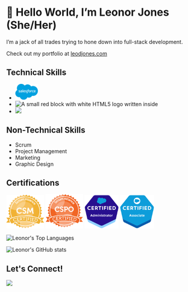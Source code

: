
<h1>👋 Hello World, I’m Leonor Jones (She/Her)</h1>
<p> I’m a jack of all trades trying to hone down into full-stack development.</p>
<p>Check out my portfolio at <a href="https://www.leodjones.com">leodjones.com</a></p>

<h2>Technical Skills</h2>
<ul>
  <li><img src="https://github.com/ldjones1223/ldjones1223/blob/main/Salesforce.com_logo.png" width=60px alt="Picture of Salesforce.com logo which is a blue cloud with       Salesforce written in white inside of it."></li>
  <li><img src="https://img.shields.io/badge/HTML5-E34F26?style=for-the-badge&logo=html5&logoColor=white" alt="A small red block with white HTML5 logo written inside"></li>
  <li><img src="https://img.shields.io/badge/CSS-1572B6?&style=for-the-badge&logo=css3&logoColor=white alt="A small blue block with white CSS logo written inside"></li>
</ul>
    <h2>Non-Technical Skills</h2>
    <ul>
      <li>Scrum</li>
      <li>Project Management</li>
      <li>Marketing</li>
      <li>Graphic Design</li>
    </ul>

<h2>Certifications</h2>
  <img src="https://github.com/ldjones1223/ldjones1223/blob/main/Certified-Scrum-Master-Badge.png" width=100px alt="Certified Scrum Master badge by Scrum Alliance. It is written on a gold medal with a ribbon going across the bottom">
  <img src="https://github.com/ldjones1223/ldjones1223/blob/main/Certified-Scrum-Product-Owner-Badge.png" width=100px alt="Certified Scrum Product Owner badge by Scrum Alliance. It is written on a gold medal with a ribbon going across the bottom">
  <img src="https://github.com/ldjones1223/ldjones1223/blob/main/SalesforceAdministratorBadge.png" width=90px alt="Certified Salesforce Administrator badge by Salesforce.com. It is a royal blue heptagon with a small light blue Salesforce cloud logo on it, underneath reading Certified Administrator in white">
    <img src="https://github.com/ldjones1223/ldjones1223/blob/main/SalesforceAssociateBadge.png" width=90px alt="Certified Salesforce Associate badge by Salesforce.com. It is a light blue heptagon with a small white Salesforce cloud logo on it, underneath reading Certified Associate in white">

![Leonor's Top Languages](https://github-readme-stats.vercel.app/api/top-langs/?username=ldjones1223&custom_title=Leonor&apos;s%20%Top%20%Languages)


![Leonor's GitHub stats](https://github-readme-stats.vercel.app/api?username=ldjones1223&show_icons=true&count_private=true&title_color=f97316&text_color=000000&icon_color=f97316&bg_color=ffffff&show_icons=true)
<h2>Let's Connect!</h2>
  <a href="https://www.linkedin.com/in/leodjones"><img src="https://img.shields.io/badge/LinkedIn-0077B5?style=for-the-badge&logo=linkedin&logoColor=white"></a>
